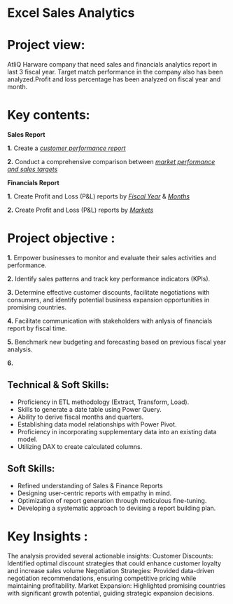 
# Excel Sales Analytics

# Project view:

AtliQ Harware company that need sales and financials analytics report in last 3 fiscal year.
Target match performance in the company also has been analyzed.Profit and loss percentage has been analyzed on fiscal year and month.

# Key contents:

**Sales Report**

**1.** Create a _[customer performance report](https://github.com/KirandeepMarala/Excel-Sales_Analysis/blob/main/Customer%20Performance%20Report.pdf)_ 

**2.** Conduct a comprehensive comparison between _[market performance and sales targets](https://github.com/KirandeepMarala/Excel-Sales_Analysis/blob/main/Customer%20Performance%20Report.pdf)_

**Financials Report**

**1.** Create Profit and Loss (P&L) reports by _[Fiscal Year](https://github.com/KirandeepMarala/Excel-Sales_Analysis/blob/main/P%26L%20Statement%20by%20Fiscal%20Year.pdf)_ & _[Months](https://github.com/KirandeepMarala/Excel-Sales_Analysis/blob/main/P%26L%20Statement%20by%20Months.pdf)_ 

**2.** Create Profit and Loss (P&L) reports by _[Markets](https://github.com/KirandeepMarala/Excel-Sales_Analysis/blob/main/P%26L%20Statement%20by%20Markets.pdf)_

# Project objective :
 **1.** Empower businesses to monitor and evaluate their sales activities and performance.

**2.** Identify sales patterns and track key performance indicators (KPIs).

**3.** Determine effective customer discounts, facilitate negotiations with consumers, and identify potential business expansion opportunities in promising countries.

**4.** Facilitate communication with stakeholders with anlysis of financials report by fiscal time.

**5.** Benchmark new budgeting and forecasting based on previous fiscal year analysis.

**6.** 

## Technical & Soft Skills:
- 	Proficiency in ETL methodology (Extract, Transform, Load).
- 	Skills to generate a date table using Power Query.
- 	Ability to derive fiscal months and quarters.
- 	Establishing data model relationships with Power Pivot.
- 	Proficiency in incorporating supplementary data into an existing data model.
- 	Utilizing DAX to create calculated columns.

## Soft Skills:
- 	Refined understanding of Sales & Finance Reports
- 	Designing user-centric reports with empathy in mind.
- 	Optimization of report generation through meticulous fine-tuning.
- 	Developing a systematic approach to devising a report building plan.

# Key Insights :
The analysis provided several actionable insights: Customer Discounts: Identified optimal discount strategies that could enhance customer loyalty and increase sales volume  Negotiation Strategies: Provided data-driven negotiation recommendations, ensuring competitive pricing while maintaining profitability. Market Expansion: Highlighted promising countries with significant growth potential, guiding strategic expansion decisions.

















